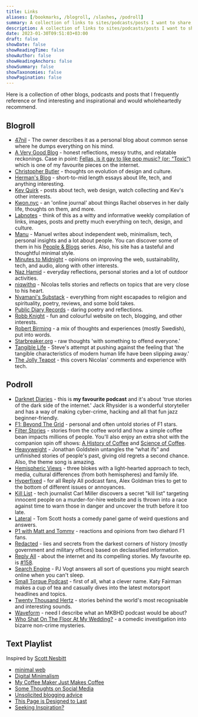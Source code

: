```yaml
---
title: Links
aliases: [/bookmarks, /blogroll, /slashes, /podroll]
summary: A collection of links to sites/podcasts/posts I want to share, and bookmark for future reference.
description: A collection of links to sites/podcasts/posts I want to share, and bookmark for future reference.
date: 2023-01-30T09:51:03+03:00
draft: false
showDate: false
showReadingTime: false
showAuthor: false
showHeadingAnchors: false
showSummary: false
showTaxonomies: false
showPagination: false
---
```


Here is a collection of other blogs, podcasts and posts that I frequently reference or find interesting and inspirational and would wholeheartedly recommend.

## Blogroll

- [47nil](https://47nil.com) - The owner describes it as a personal blog about common sense where he dumps everything on his mind.  
- [A Very Good Blog](https://gkeenan.co/avgb/) - honest reflections, messy truths, and relatable reckonings. Case in point: [Fellas, is it gay to like pop music? (or: “Toxic”)](https://gkeenan.co/avgb/fellas-is-it-gay-to-like-pop-music/) which is one of my favourite pieces on the internet.
- [Christopher Butler](https://www.chrbutler.com/) - thoughts on evolution of design and culture.
- [Herman's Blog](https://herman.bearblog.dev/) - short-to-mid length essays about life, tech, and anything interesting.
- [Kev Quirk](https://kevquirk.com/) - posts about tech, web design, watch collecting and Kev's other interests.
- [Kwon.nyc](https://kwon.nyc/) - an 'online journal' about things Rachel observes in her daily life, thoughts on them, and more.
- [Labnotes](https://labnotes.org/) - think of this as a witty and informative weekly compilation of links, images, posts and pretty much everything on tech, design, and culture.
- [Manu](https://manuelmoreale.com/) - Manuel writes about independent web, minimalism, tech, personal insights and a lot about people. You can discover some of them in his [People & Blogs](https://manuelmoreale.com/people-and-blogs) series. Also, his site has a tasteful and thoughtful minimal style.
- [Minutes to Midnight](https://minutestomidnight.co.uk/) - opinions on improving the web, sustainability, tech, and audio, along with other interests.
- [Naz Hamid](https://nazhamid.com/) - everyday reflections, personal stories and a lot of outdoor activities.
- [niqwithq](https://niqwithq.com) - Nicolas tells stories and reflects on topics that are very close to his heart.
- [Nyamani's Substack](https://nyamanimarwa.substack.com/) - everything from night escapades to religion and spirituality, poetry, reviews, and some bold takes.
- [Public Diary Records](https://iamrajab.blogspot.com/) - daring poetry and reflections.
- [Robb Knight](https://rknight.me) - fun and colourful website on tech, blogging, and other interests.
- [Robert Birming](https://birming.com/) - a mix of thoughts and experiences (mostly Swedish), put into words.
- [Starbreaker.org](https://starbreaker.org/) - raw thoughts 'with something to offend everyone.'
- [Tangible Life](https://tangiblelife.net/) - Steve's attempt at pushing against the feeling that 'the tangible characteristics of modern human life have been slipping away.'
- [The Jolly Teapot](https://thejollyteapot.com/about) - this covers Nicolas' comments and experience with tech.

## Podroll

- [Darknet Diaries](https://darknetdiaries.com/) - this is **my favourite podcast** and it's about 'true stories of the dark side of the internet.' Jack Rhysider is a wonderful storyteller and has a way of making cyber-crime, hacking and all that fun jazz beginner-friendly.
- [F1: Beyond The Grid](https://audioboom.com/channel/beyond-the-grid) - personal and often untold stories of F1 stars.
- [Filter Stories](https://www.filterstories.org/) - stories from the coffee world and how a simple coffee bean impacts millions of people. You'll also enjoy an extra shot with the companion spin off shows: [A History of Coffee](https://historyofcoffee.podbean.com/) and [Science of Coffee](https://www.filterstories.org/episodes/blog-post-title-one-eew9k-tbn38-gnk57-yyy26-rm3ah-6afdf-zfydj-l2wwg-rbmjb-xfrdj-296er).
- [Heavyweight](https://www.pushkin.fm/podcasts/heavyweight) - Jonathan Goldstein untangles the “what ifs” and unfinished stories of people's past, giving old regrets a second chance. Also, the theme song is amazing. 
- [Hemispheric Views](https://listen.hemisphericviews.com/) - three blokes with a light-hearted approach to tech, media, cultural differences (from both hemispheres) and family life.
- [Hyperfixed](https://www.radiotopia.fm/podcasts/hyperfixed) - for all Reply All podcast fans, Alex Goldman tries to get to the bottom of different issues or annoyances. 
- [Kill List](https://wondery.com/shows/kill-list/) - tech journalist Carl Miller discovers a secret "kill list" targeting innocent people on a murder-for-hire website and is thrown into a race against time to warn those in danger and uncover the truth before it too late.
- [Lateral](https://lateralcast.com/) - Tom Scott hosts a comedy panel game of weird questions and answers.
- [P1 with Matt and Tommy](https://lnk.to/p1podcast/) - reactions and opinions from two diehard F1 fans.
- [Redacted](https://wondery.com/shows/redacted/) - lies and secrets from the darkest corners of history (mostly government and military offices) based on declassified information.
- [Reply All](https://open.spotify.com/show/7gozmLqbcbr6PScMjc0Zl4) - about the internet and its compelling stories. My favourite ep. is [#158](https://gimletmedia.com/shows/reply-all/o2h8bx/158-the-case-of-the-missing-hit/).
- [Search Engine](https://www.searchengine.show/) - PJ Vogt answers all sort of questions you might search online when you can't sleep.
- [Small Torque Podcast](https://podcasters.spotify.com/pod/show/katy-fairman/) - first of all, what a clever name. Katy Fairman makes a cup of tea and casually dives into the latest motorsport headlines and topics.
- [Twenty Thousand Hertz](https://www.20k.org/) - stories behind the world's most recognisable and interesting sounds.
- [Waveform](http://www.youtube.com/@Waveform) - need I describe what an MKBHD podcast would be about?
- [Who Shat On The Floor At My Wedding?](https://www.whoshatontheflooratmywedding.com/) - a comedic investigation into bizarre non-crime mysteries.

## Text Playlist

Inspired by [Scott Nesbitt](https://scottnesbitt.net/)

- [minimal web](https://mnmlist.com/w/)
- [Digital Minimalism](https://47nil.com/digital.html)
- [My Coffee Maker Just Makes Coffee](https://btxx.org/posts/one-thing/)
- [Some Thoughts on Social Media](https://chrishannah.me/some-thoughts-on-social-media-2021-sept/)
- [Unsolicited blogging advice](https://manuelmoreale.com/unsolicited-blogging-advice)
- [This Page is Designed to Last](https://jeffhuang.com/designed_to_last/)
- [Seeking Inspiration?](https://sive.rs/io)
